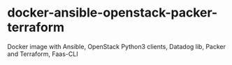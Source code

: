 # docker-ansible-openstack-packer-terraform
Docker image with Ansible, OpenStack Python3 clients, Datadog lib, Packer and Terraform, Faas-CLI
